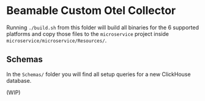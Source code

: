 # Beamable Custom Otel Collector

Running `./build.sh` from this folder will build all binaries for the 6 supported platforms and copy
those files to the `microservice` project inside `microservice/microservice/Resources/`.

## Schemas

In the `Schemas/` folder you will find all setup queries for a new ClickHouse database.


(WIP)